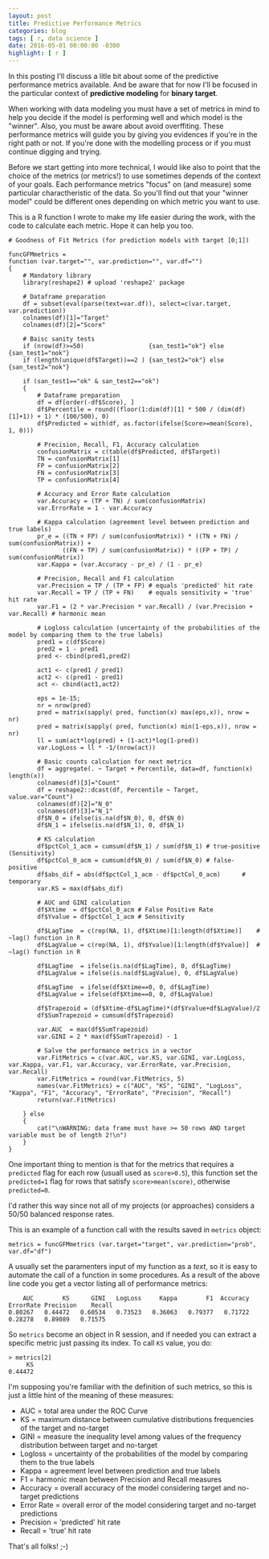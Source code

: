 ```yaml
---
layout: post
title: Predictive Performance Metrics
categories: blog
tags: [ r, data science ]
date: 2016-05-01 00:00:00 -0300
highlight: [ r ]
---
```


In this posting I'll discuss a litle bit about some of the predictive performance metrics available. And be aware that for now I'll be focused in the particular context of **predictive modeling** for **binary target**.

When working with data modeling you must have a set of metrics in mind to help you decide if the model is performing well and which model is the "winner". Also, you must be aware about avoid overffiting. These performance metrics will guide you by giving you evidences if you're in the right path or not. If you're done with the modelling process or if you must continue digging and trying.

Before we start getting into more technical, I would like also to point that the choice of the metrics (or metrics!) to use sometimes depends of the context of your goals. Each performance metrics "focus" on (and measure) some particular charactheristic of the data. So you'll find out that your "winner model" could be different ones depending on which metric you want to use.

This is a R function I wrote to make my life easier during the work, with the code to calculate each metric. Hope it can help you too.

```
# Goodness of Fit Metrics (for prediction models with target [0;1])

funcGFMmetrics = 
function (var.target="", var.prediction="", var.df="")
{
    # Mandatory library
    library(reshape2) # upload 'reshape2' package
    
    # Dataframe preparation
    df = subset(eval(parse(text=var.df)), select=c(var.target, var.prediction))
    colnames(df)[1]="Target"
    colnames(df)[2]="Score"
    
    # Baisc sanity tests
    if (nrow(df)>=50)                  {san_test1="ok"} else {san_test1="nok"}
    if (length(unique(df$Target))==2 ) {san_test2="ok"} else {san_test2="nok"}
    
    if (san_test1=="ok" & san_test2=="ok")
    {
        # Dataframe preparation
        df = df[order(-df$Score), ]
        df$Percentile = round((floor(1:dim(df)[1] * 500 / (dim(df)[1]+1)) + 1) * (100/500), 0)
        df$Predicted = with(df, as.factor(ifelse(Score>=mean(Score), 1, 0)))
        
        # Precision, Recall, F1, Accuracy calculation
        confusionMatrix = c(table(df$Predicted, df$Target))
        TN = confusionMatrix[1]
        FP = confusionMatrix[2]
        FN = confusionMatrix[3]
        TP = confusionMatrix[4]
        
        # Accuracy and Error Rate calculation
        var.Accuracy = (TP + TN) / sum(confusionMatrix)
        var.ErrorRate = 1 - var.Accuracy
        
        # Kappa calculation (agreement level between prediction and true labels)
        pr_e = ((TN + FP) / sum(confusionMatrix)) * ((TN + FN) / sum(confusionMatrix)) +
               ((FN + TP) / sum(confusionMatrix)) * ((FP + TP) / sum(confusionMatrix))
        var.Kappa = (var.Accuracy - pr_e) / (1 - pr_e)
        
        # Precision, Recall and F1 calculation
        var.Precision = TP / (TP + FP) # equals 'predicted' hit rate   
        var.Recall = TP / (TP + FN)    # equals sensitivity = 'true' hit rate
        var.F1 = (2 * var.Precision * var.Recall) / (var.Precision + var.Recall) # harmonic mean
        
        # Logloss calculation (uncertainty of the probabilities of the model by comparing them to the true labels)
        pred1 = c(df$Score)
        pred2 = 1 - pred1
        pred <- cbind(pred1,pred2)
        
        act1 <- c(pred1 / pred1)
        act2 <- c(pred1 - pred1)
        act <- cbind(act1,act2)
    
        eps = 1e-15;
        nr = nrow(pred)
        pred = matrix(sapply( pred, function(x) max(eps,x)), nrow = nr)      
        pred = matrix(sapply( pred, function(x) min(1-eps,x)), nrow = nr)
        ll = sum(act*log(pred) + (1-act)*log(1-pred))
        var.LogLoss = ll * -1/(nrow(act))
        
        # Basic counts calculation for next metrics
        df = aggregate(. ~ Target + Percentile, data=df, function(x) length(x))
        colnames(df)[3]="Count"
        df = reshape2::dcast(df, Percentile ~ Target, value.var="Count")
        colnames(df)[2]="N_0"
        colnames(df)[3]="N_1"
        df$N_0 = ifelse(is.na(df$N_0), 0, df$N_0)
        df$N_1 = ifelse(is.na(df$N_1), 0, df$N_1)
    
        # KS calculation
        df$pctCol_1_acm = cumsum(df$N_1) / sum(df$N_1) # true-positive (Sensitivity)
        df$pctCol_0_acm = cumsum(df$N_0) / sum(df$N_0) # false-positive
        df$abs_dif = abs(df$pctCol_1_acm - df$pctCol_0_acm)      # temporary
        var.KS = max(df$abs_dif)
    
        # AUC and GINI calculation
        df$Xtime  = df$pctCol_0_acm # False Positive Rate
        df$Yvalue = df$pctCol_1_acm # Sensitivity
    
        df$LagTime  = c(rep(NA, 1), df$Xtime)[1:length(df$Xtime)]    # ~lag() function in R
        df$LagValue = c(rep(NA, 1), df$Yvalue)[1:length(df$Yvalue)]  # ~lag() function in R
    
        df$LagTime  = ifelse(is.na(df$LagTime), 0, df$LagTime)
        df$LagValue = ifelse(is.na(df$LagValue), 0, df$LagValue)
    
        df$LagTime  = ifelse(df$Xtime==0, 0, df$LagTime)
        df$LagValue = ifelse(df$Xtime==0, 0, df$LagValue)
    
        df$Trapezoid = (df$Xtime-df$LagTime)*(df$Yvalue+df$LagValue)/2
        df$SumTrapezoid = cumsum(df$Trapezoid)
    
        var.AUC  = max(df$SumTrapezoid)
        var.GINI = 2 * max(df$SumTrapezoid) - 1
        
        # Salve the performance metrics in a vector
        var.FitMetrics = c(var.AUC, var.KS, var.GINI, var.LogLoss, var.Kappa, var.F1, var.Accuracy, var.ErrorRate, var.Precision, var.Recall)
        var.FitMetrics = round(var.FitMetrics, 5)
        names(var.FitMetrics) = c("AUC", "KS", "GINI", "LogLoss", "Kappa", "F1", "Accuracy", "ErrorRate", "Precision", "Recall")
        return(var.FitMetrics)
        
    } else
    {
        cat("\nWARNING: data frame must have >= 50 rows AND target variable must be of length 2!\n")
    }
}
```

One important thing to mention is that for the metrics that requires a `predicted` flag for each row (usuall used as `score>0.5`), this function set the `predicted=1` flag for rows that satisfy `score>mean(score)`, otherwise `predicted=0`.

I'd rather this way since not all of my projects (or approaches) considers a 50/50 balanced response rates.

This is an example of a function call with the results saved in `metrics` object:

    metrics = funcGFMmetrics (var.target="target", var.prediction="prob", var.df="df")

A usually set the paramenters input of my function as a *text*, so it is easy to automate the call of a function in some procedures. As a result of the above line code you get a vector listing all of performance metrics:

        AUC        KS      GINI   LogLoss     Kappa        F1  Accuracy ErrorRate Precision    Recall 
    0.80267   0.44472   0.60534   0.73523   0.36063   0.79377   0.71722   0.28278   0.89089   0.71575

So `metrics` become an object in R session, and if needed you can extract a specific metric just passing its index. To call `KS` value, you do:

    > metrics[2]
         KS 
    0.44472

I'm supposing you're familiar with the definition of such metrics, so this is just a little hint of the meaning of these measures:

- AUC        = total area under the ROC Curve
- KS         = maximum distance between cumulative distributions frequencies of the target and no-target
- GINI       = measure the inequality level among values of the frequency distribution between target and no-target
- Logloss    = uncertainty of the probabilities of the model by comparing them to the true labels
- Kappa      = agreement level between prediction and true labels
- F1         = harmonic mean between Precision and Recall measures
- Accuracy   = overall accuracy of the model considering target and no-target predictions
- Error Rate = overall error of the model considering target and no-target predictions
- Precision  = 'predicted' hit rate
- Recall     = 'true' hit rate

That's all folks! ;-)
<br><br>
